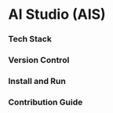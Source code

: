 # AI Studio (AIS)


### Tech Stack


### Version Control


### Install and Run


### Contribution Guide
